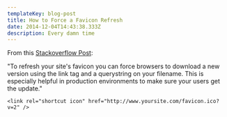 ```yaml
---
templateKey: blog-post
title: How to Force a Favicon Refresh
date: 2014-12-04T14:43:38.333Z
description: Every damn time
---
```

<p>From this <a href="http://stackoverflow.com/questions/2208933/how-do-i-force-a-favicon-refresh">Stackoverflow Post</a>: </p>

<p>"To refresh your site's favicon you can force browsers to download a new version using the link tag and a querystring on your filename. This is especially helpful in production environments to make sure your users get the update."</p>

<p><code>&lt;link rel="shortcut icon" href="http://www.yoursite.com/favicon.ico?v=2" /&gt;</code></p>
